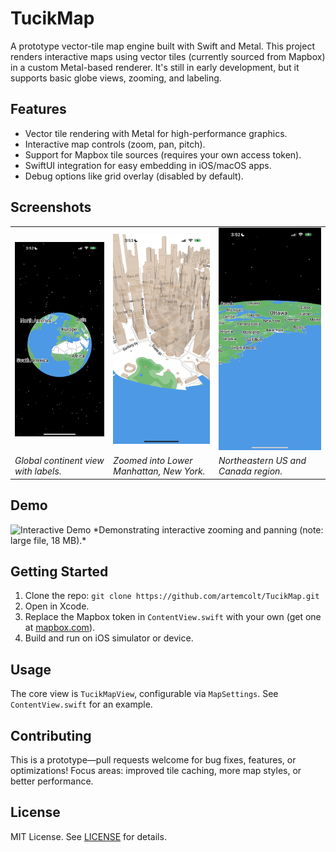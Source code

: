# TucikMap

A prototype vector-tile map engine built with Swift and Metal. This project renders interactive maps using vector tiles (currently sourced from Mapbox) in a custom Metal-based renderer. It's still in early development, but it supports basic globe views, zooming, and labeling.

## Features
- Vector tile rendering with Metal for high-performance graphics.
- Interactive map controls (zoom, pan, pitch).
- Support for Mapbox tile sources (requires your own access token).
- SwiftUI integration for easy embedding in iOS/macOS apps.
- Debug options like grid overlay (disabled by default).

## Screenshots

| | | |
|-|-|-|
| <img src="https://raw.githubusercontent.com/artemcolt/TucikMap/refs/heads/main/Screenshots/IMG_2615.PNG" alt="Global View" width="100%"> | <img src="https://raw.githubusercontent.com/artemcolt/TucikMap/refs/heads/main/Screenshots/IMG_2617.PNG" alt="City Zoom" width="100%"> | <img src="https://raw.githubusercontent.com/artemcolt/TucikMap/refs/heads/main/Screenshots/IMG_2616.PNG" alt="Regional View" width="100%"> |
| *Global continent view with labels.* | *Zoomed into Lower Manhattan, New York.* | *Northeastern US and Canada region.* |

## Demo
<img src="https://raw.githubusercontent.com/artemcolt/TucikMap/refs/heads/main/Screenshots/video.gif" alt="Interactive Demo" width="600"/>  
*Demonstrating interactive zooming and panning (note: large file, 18 MB).*

## Getting Started
1. Clone the repo: `git clone https://github.com/artemcolt/TucikMap.git`
2. Open in Xcode.
3. Replace the Mapbox token in `ContentView.swift` with your own (get one at [mapbox.com](https://mapbox.com)).
4. Build and run on iOS simulator or device.

## Usage
The core view is `TucikMapView`, configurable via `MapSettings`. See `ContentView.swift` for an example.

## Contributing
This is a prototype—pull requests welcome for bug fixes, features, or optimizations! Focus areas: improved tile caching, more map styles, or better performance.

## License
MIT License. See [LICENSE](https://github.com/artemcolt/TucikMap/blob/main/LICENSE.md) for details.
